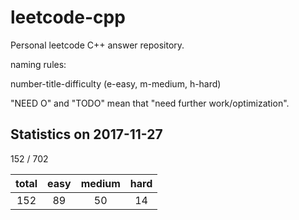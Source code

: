 # leetcode-cpp

Personal leetcode C++ answer repository.

naming rules:

number-title-difficulty (e-easy, m-medium, h-hard)

"NEED O" and "TODO" mean that "need further work/optimization".

## Statistics on 2017-11-27

152 / 702

| total | easy | medium | hard | 
|:-----:|:----:|:------:|:----:|
|  152  |  89  |   50   |  14  |